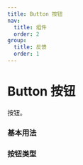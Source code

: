 ```yaml
---
title: Button 按钮
nav:
  title: 组件
  order: 2
group:
  title: 反馈
  order: 1
---
```


# Button 按钮

按钮。

### 基本用法

<code src="./demo/basic.tsx"></code>

### 按钮类型

<code src="./demo/btnType.tsx"></code>
